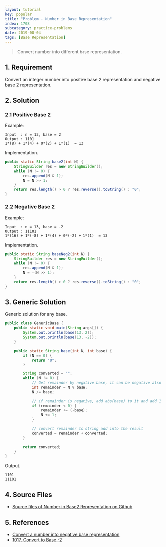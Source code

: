 ```yaml
---
layout: tutorial
key: popular
title: "Problem - Number in Base Representation"
index: 1708
subcategory: practice-problems
date: 2019-08-04
tags: [Base Representation]
---
```


> Convert number into different base representation.

## 1. Requirement
Convert an integer number into positive base 2 representation and negative base 2 representation.

## 2. Solution
### 2.1 Positive Base 2
Example:
```raw
Input  : n = 13, base = 2
Output : 1101
1*(8) + 1*(4) + 0*(2) + 1*(1)  = 13
```
Implementation.
```java
public static String base2(int N) {
    StringBuilder res = new StringBuilder();
    while (N != 0) {
        res.append(N & 1);
        N = N >> 1;
    }
    return res.length() > 0 ? res.reverse().toString() : "0";
}
```
### 2.2 Negative Base 2
Example:
```raw
Input  : n = 13, base = -2
Output : 11101
1*(16) + 1*(-8) + 1*(4) + 0*(-2) + 1*(1)  = 13
```
Implementation.
```java
public static String baseNeg2(int N) {
    StringBuilder res = new StringBuilder();
    while (N != 0) {
        res.append(N & 1);
        N = -(N >> 1);
    }
    return res.length() > 0 ? res.reverse().toString() : "0";
}
```

## 3. Generic Solution
Generic solution for any base.
```java
public class GenericBase {
    public static void main(String args[]) {
        System.out.println(base(13, 2));
        System.out.println(base(13, -2));
    }

    public static String base(int N, int base) {
        if (N == 0) {
            return "0";
        }

        String converted = "";
        while (N != 0) {
            // Get remainder by negative base, it can be negative also
            int remainder = N % base;
            N /= base;

            // if remainder is negative, add abs(base) to it and add 1 to n
            if (remainder < 0) {
                remainder += (-base);
                N += 1;
            }

            // convert remainder to string add into the result
            converted = remainder + converted;
        }

        return converted;
    }
}
```
Output.
```raw
1101
11101
```

## 4. Source Files
* [Source files of Number in Base2 Representation on Github](https://github.com/jojozhuang/practice-problems/tree/master/number-base)

## 5. References
* [Convert a number into negative base representation](https://www.geeksforgeeks.org/convert-number-negative-base-representation/)
* [1017. Convert to Base -2](https://leetcode.com/problems/convert-to-base-2/discuss/265507/JavaC%2B%2BPython-2-lines-Exactly-Same-as-Base-2)
